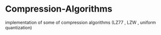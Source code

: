 # Compression-Algorithms
implementation of some of compression algorithms (LZ77 , LZW , uniform quantization)
